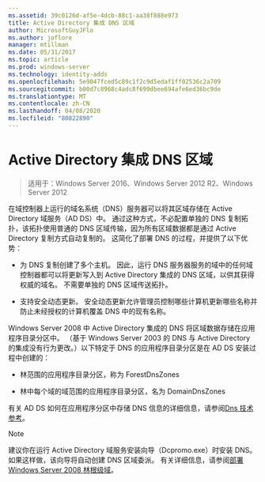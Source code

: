 ```yaml
---
ms.assetid: 39c0126d-af5e-4dcb-88c1-aa38f888e973
title: Active Directory 集成 DNS 区域
author: MicrosoftGuyJFlo
ms.author: joflore
manager: mtillman
ms.date: 05/31/2017
ms.topic: article
ms.prod: windows-server
ms.technology: identity-adds
ms.openlocfilehash: 5e9047fced5c89c1f2c9d5edaf1ff02536c2a709
ms.sourcegitcommit: b00d7c8968c4adc8f699dbee694afe6ed36bc9de
ms.translationtype: MT
ms.contentlocale: zh-CN
ms.lasthandoff: 04/08/2020
ms.locfileid: "80822890"
---
```

# <a name="active-directory-integrated-dns-zones"></a>Active Directory 集成 DNS 区域

>适用于：Windows Server 2016、Windows Server 2012 R2、Windows Server 2012

在域控制器上运行的域名系统（DNS）服务器可以将其区域存储在 Active Directory 域服务（AD DS）中。 通过这种方式，不必配置单独的 DNS 复制拓扑，该拓扑使用普通的 DNS 区域传输，因为所有区域数据都是通过 Active Directory 复制方式自动复制的。 这简化了部署 DNS 的过程，并提供了以下优势：  
  
-   为 DNS 复制创建了多个主机。 因此，运行 DNS 服务器服务的域中的任何域控制器都可以将更新写入到 Active Directory 集成的 DNS 区域，以供其获得权威的域名。 不需要单独的 DNS 区域传送拓扑。  
  
-   支持安全动态更新。 安全动态更新允许管理员控制哪些计算机更新哪些名称并防止未经授权的计算机覆盖 DNS 中的现有名称。  
  
Windows Server 2008 中 Active Directory 集成的 DNS 将区域数据存储在应用程序目录分区中。 （基于 Windows Server 2003 的 DNS 与 Active Directory 的集成没有行为更改。）以下特定于 DNS 的应用程序目录分区是在 AD DS 安装过程中创建的：  
  
-   林范围的应用程序目录分区，称为 ForestDnsZones  
  
-   林中每个域的域范围的应用程序目录分区，名为 DomainDnsZones  
  
有关 AD DS 如何在应用程序分区中存储 DNS 信息的详细信息，请参阅[Dns 技术参考](https://go.microsoft.com/fwlink/?LinkId=106636)。  
  
> [!NOTE]  
> 建议你在运行 Active Directory 域服务安装向导（Dcpromo.exe）时安装 DNS。 如果这样做，该向导将自动创建 DNS 区域委派。 有关详细信息，请参阅[部署 Windows Server 2008 林根级域](https://technet.microsoft.com/library/cc731174.aspx)。  
  


